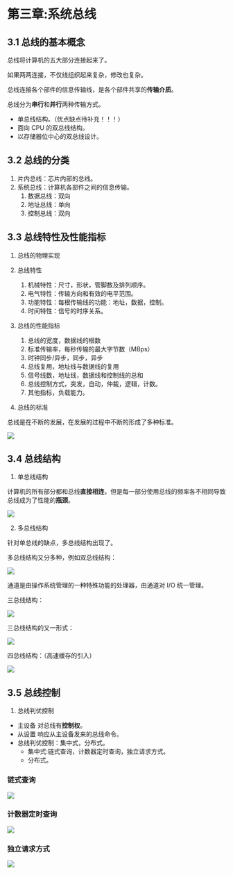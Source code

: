 # 第三章:系统总线

## 3.1 总线的基本概念

总线将计算机的五大部分连接起来了。

如果两两连接，不仅线组织起来复杂，修改也复杂。

总线连接各个部件的信息传输线，是各个部件共享的**传输介质**。

总线分为**串行**和**并行**两种传输方式。

* 单总线结构。（优点缺点待补充！！！）
* 面向 CPU 的双总线结构。
* 以存储器位中心的双总线设计。

## 3.2 总线的分类

1. 片内总线：芯片内部的总线。
2. 系统总线：计算机各部件之间的信息传输。
   1. 数据总线：双向
   2. 地址总线：单向
   3. 控制总线：双向

## 3.3 总线特性及性能指标

1. 总线的物理实现
2. 总线特性
   1. 机械特性：尺寸，形状，管脚数及排列顺序。
   2. 电气特性：传输方向和有效的电平范围。
   3. 功能特性：每根传输线的功能：地址，数据，控制。
   4. 时间特性：信号的时序关系。
3. 总线的性能指标
   1. 总线的宽度，数据线的根数
   2. 标准传输率，每秒传输的最大字节数（MBps）
   3. 时钟同步/异步，同步，异步
   4. 总线复用，地址线与数据线的复用
   5. 信号线数，地址线，数据线和控制线的总和
   6. 总线控制方式，突发，自动，仲裁，逻辑，计数。
   7. 其他指标，负载能力。

4. 总线的标准

总线是在不断的发展，在发展的过程中不断的形成了多种标准。

![](https://cdn.jsdelivr.net/gh/weijiew/pic@master/images/20200821214544.png)

## 3.4 总线结构

1. 单总线结构

计算机的所有部分都和总线**直接相连**，但是每一部分使用总线的频率各不相同导致总线成为了性能的**瓶颈**。

![](https://cdn.jsdelivr.net/gh/weijiew/pic@master/images/20200821214740.png)

2. 多总线结构

针对单总线的缺点，多总线结构出现了。

多总线结构又分多种，例如双总线结构：

![](https://cdn.jsdelivr.net/gh/weijiew/pic@master/images/20200821215154.png)

通道是由操作系统管理的一种特殊功能的处理器，由通道对 I/O 统一管理。

三总线结构：

![](https://cdn.jsdelivr.net/gh/weijiew/pic@master/images/20200821215648.png)

三总线结构的又一形式：

![](https://cdn.jsdelivr.net/gh/weijiew/pic@master/images/20200821215708.png)

四总线结构：（高速缓存的引入）

![](https://cdn.jsdelivr.net/gh/weijiew/pic@master/images/20200821215809.png)

## 3.5 总线控制

1. 总线判优控制

* 主设备 对总线有**控制权**。
* 从设置 响应从主设备发来的总线命令。
* 总线判优控制：集中式，分布式。
  * 集中式:链式查询，计数器定时查询，独立请求方式。
  * 分布式。

### 链式查询

![](https://cdn.jsdelivr.net/gh/weijiew/pic@master/images/20200821220558.png)

### 计数器定时查询

![](https://cdn.jsdelivr.net/gh/weijiew/pic@master/images/20200821220906.png)


### 独立请求方式

![](https://cdn.jsdelivr.net/gh/weijiew/pic@master/images/20200821220836.png)
